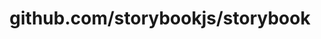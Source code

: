 ---
layout: post
title: github.com/storybookjs/storybook
categories: link
tags: [انگلیسی, گیت‌هاب, برنامه‌نویسی]
---